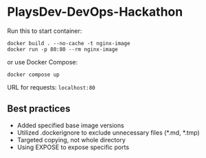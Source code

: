 # PlaysDev-DevOps-Hackathon

Run this to start container:
```
docker build . --no-cache -t nginx-image      
docker run -p 80:80 --rm nginx-image
```
or use Docker Compose:
```
docker compose up
``` 
URL for requests: `localhost:80`


## Best practices

- Added specified base image versions
- Utilized .dockerignore to exclude unnecessary files (*.md, *.tmp)
- Targeted copying, not whole directory
- Using EXPOSE to expose specific ports
